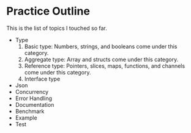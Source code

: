 # Practice Outline
This is the list of topics I touched so far.
- Type
    1. Basic type: Numbers, strings, and booleans come under this  category.
    2. Aggregate type: Array and structs come under this category.
    3. Reference type: Pointers, slices, maps, functions, and channels come under this category.
    4. Interface type
- Json
- Concurrency
- Error Handling
- Documentation
- Benchmark
- Example
- Test
